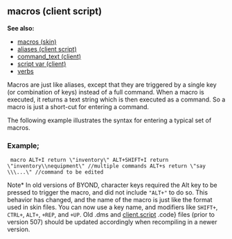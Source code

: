## macros (client script)
**See also:**
*   [macros (skin)](/ref/%7Bskin%7D/macros.md) 
*   [aliases (client script)](/ref/client/var/script/alias.md) 
*   [command_text (client)](/ref/client/var/command_text.md) 
*   [script var (client)](/ref/client/var/script.md) 
*   [verbs](/ref/verb.md) 


Macros are just like aliases, except that they are triggered by
a single key (or combination of keys) instead of a full command. When a
macro is executed, it returns a text string which is then executed as a
command. So a macro is just a short-cut for entering a command.


The following example illustrates the syntax for entering a
typical set of macros.
### Example;

```
 macro ALT+I return \"inventory\" ALT+SHIFT+I return
\"inventory\\nequipment\" //multiple commands ALT+s return \"say
\\\...\" //command to be edited 
```

Note* In old versions of BYOND, character keys required the Alt key to
be pressed to trigger the macro, and did not include `"ALT+"` to do so.
This behavior has changed, and the name of the macro is just like the
format used in skin files. You can now use a key name, and modifiers
like `SHIFT+`, `CTRL+`, `ALT+`, `+REP`, and `+UP`. Old .dms and
[client.script](/ref/client/var/script.md) .code} files (prior to version 507)
should be updated accordingly when recompiling in a newer version.